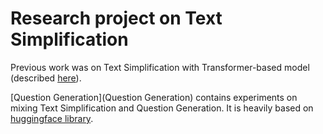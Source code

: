 # Research project on Text Simplification

Previous work was on Text Simplification with Transformer-based model (described [here](https://github.com/Leushina/simplification)). 

[Question Generation](Question Generation) contains experiments 
on mixing Text Simplification and Question Generation. 
It is heavily based on [huggingface library](https://github.com/huggingface/transformers).  